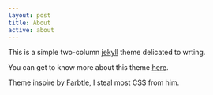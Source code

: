 ```yaml
---
layout: post
title: About
active: about
---
```



This is a simple two-column [jekyll](https://jekyllrb.com/) theme delicated to wrting.

You can get to know more about this theme [here]().


Theme inspire by [Farbtle](https://github.com/YCF/Farbtle), I steal most CSS from him.
